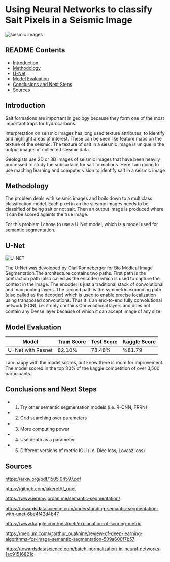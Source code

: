 # Using Neural Networks to classify Salt Pixels in a Seismic Image

![siesmic images](https://wholefish.files.wordpress.com/2009/05/salt_domeseismic.jpg)

## README Contents
 - [Introduction](#Abstract)
 - [Methodology](#Methodology)
 - [U-Net](#U-Net)
 - [Model Evaluation](#Model-Evaluation)
 - [Conclusions and Next Steps](#Conclusions-and-Next-Steps)
 - [Sources](#Sources)
 
## Introduction

Salt formations are important in geology because they form one of the most important traps for hydrocarbons.

Interpretation on seismic images has long used texture attributes, to identify and highlight areas of interest. These can be seen like feature maps on the texture of the seismic. The texture of salt in a siesmic image is unique in the output images of collected siesmic data. 

Geologists use 2D or 3D images of seismic images that have been heavily processed to study the subsurface for salt formations. Here I am going to use maching learning and computer vision to identify salt in a seismic image

## Methodology

The problem deals with seismic images and boils down to a multiclass classifcation model. Each pixel in an the siesmic images needs to be classified of being salt or not salt. Then an output image is produced where it can be scored againts the true image.

For this problem I chose to use a U-Net model, which is a model used for semantic segmentation.

## U-Net

![U-NET](http://deeplearning.net/tutorial/_images/unet.jpg)

The U-Net was devoloped by Olaf-Ronneberger for Bio Medical Image Segmentation.The architecture contains two paths. First path is the contraction path (also called as the encoder) which is used to capture the context in the image. The encoder is just a traditional stack of convolutional and max pooling layers. The second path is the symmetric expanding path (also called as the decoder) which is used to enable precise localization using transposed convolutions. Thus it is an end-to-end fully convolutional network (FCN), i.e. it only contains Convolutional layers and does not contain any Dense layer because of which it can accept image of any size.

## Model Evaluation



| Model|Train Score|Test Score|Kaggle Score|
|---|---|---|---|
|U-Net with Resnet| 82.10% | 78.48% | %81.79 |

I am happy with the model scores, but know there is room for improvement. The model scored in the top 30% of the kaggle competition of over 3,500 participants.

## Conclusions and Next Steps

- 1. Try other semantic segmentation models (i.e. R-CNN, FRRN)
- 2. Grid searching over parameters
- 3. More computing power
- 4. Use depth as a parameter
- 5. Different versions of metric IOU (i.e. Dice loss, Lovasz loss)

## Sources 

https://arxiv.org/pdf/1505.04597.pdf

https://github.com/jakeret/tf_unet

https://www.jeremyjordan.me/semantic-segmentation/

https://towardsdatascience.com/understanding-semantic-segmentation-with-unet-6be4f42d4b47

https://www.kaggle.com/pestipeti/explanation-of-scoring-metric

https://medium.com/@arthur_ouaknine/review-of-deep-learning-algorithms-for-image-semantic-segmentation-509a600f7b57

https://towardsdatascience.com/batch-normalization-in-neural-networks-1ac91516821c










